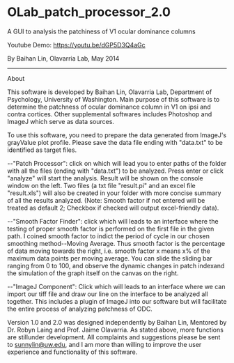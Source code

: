 # OLab_patch_processor_2.0
A GUI to analysis the patchiness of V1 ocular dominance columns  

Youtube Demo: <https://youtu.be/dGP5D3Q4aGc>

By Baihan Lin, Olavarria Lab, May 2014

******************************************************************

About

This software is developed by Baihan Lin, Olavarria Lab, Department of Psychology, University of Washington. Main purpose of this software is to determine the patchness of ocular dominance column in V1 on ipsi and contra cortices. Other supplemental softwares includes Photoshop and ImageJ which serve as data sources. 

To use this software, you need to prepare the data generated from ImageJ's grayValue plot profile. Please save the data file ending with "data.txt" to be identified as target files. 

--"Patch Processor": click on which will lead you to enter paths of the folder with all the files (ending with "data.txt") to be analyzed. Press enter or click "analyze" will start the analysis. Result will be shown on the console window on the left. Two files (a txt file "result.pi" and an excel file "result.xls") will also be created in your folder with more concise summary of all the results analyzed. (Note: Smooth factor if not entered will be treated as default 2; Checkbox if checked will output excel-friendly data).

--"Smooth Factor Finder": click which will leads to an interface where the testing of proper smooth factor is performed on the first file in the given path. I coined smooth factor to indict the period of cycle in our chosen smoothing method--Moving Average. Thus smooth factor is the percentage of data moving towards the right, i.e. smooth factor  x means x% of the maximum data points per moving average. You can slide the sliding bar ranging from 0 to 100, and observe the dynamic changes in patch indexand the simulation of the graph itself on the canvas on the right.

--"ImageJ Component": Click which will leads to an interface where we can import our tiff file and draw our line on the interface to be analyzed all together. This includes a plugin of ImageJ into our software but will facilitate the entire process of analyzing patchness of ODC.

Version 1.0 and 2.0 was designed independently by Baihan Lin, Mentored by Dr. Robyn Laing and Prof. Jaime Olavarria. As stated above, more functions are stillunder development. All complaints and suggestions please be sent to sunnylin@uw.edu, and I am more than willing to improve the user experience and functionality of this software.
